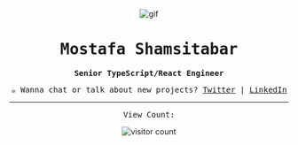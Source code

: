 <div align="center">
  <img src="https://github.githubassets.com/images/mona-whisper.gif" alt="gif" />

  <h1><samp>Mostafa Shamsitabar</samp></h1>

  <samp><strong>Senior TypeScript/React Engineer</strong></samp>

  <samp>
    ☕ Wanna chat or talk about new projects? <a href="https://twitter.com/mimshins" title="Twitter">Twitter</a> | <a href="https://www.linkedin.com/in/mostafa-shamsitabar-b4696999" title="LinkedIn">LinkedIn</a>
  </samp>
</div>

<hr />

<!-- <div align="center">
  <img height="195" src="https://github-readme-stats.vercel.app/api/top-langs/?username=mimshins&show_icons=true&title_color=fff&icon_color=79ff97&text_color=9f9f9f&bg_color=151515&layout=compact&langs_count=8" />

  <img src="https://github-readme-stats.vercel.app/api?username=mimshins&show_icons=true&title_color=fff&icon_color=79ff97&text_color=9f9f9f&bg_color=151515" />
</div> -->

<!-- <hr /> -->

<div align="center">
  <p><samp>View Count:</samp></p>
  <img src="https://profile-counter.glitch.me/{mimshins}/count.svg" alt="visitor count" />
</div>
